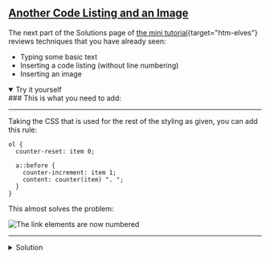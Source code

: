 <section
  id="review"
  aria-labelledby="review"
  data-item="Review"
>
  <h2><a href="#review">Another Code Listing and an Image</a></h2>

The next part of the Solutions page of [the mini tutorial](https://htm-elves.github.io/Using-CSS-Counters/#the-solution){target="htm-elves"} reviews techniques that you have already seen:

* Typing some basic text
* Inserting a code listing (without line numbering)
* Inserting an image

<details class="challenge" open>
<summary>Try it yourself</summary>
### This is what you need to add:

___

Taking the CSS that is used for the rest of the styling as given, you can add this rule:

```css-#
ol {
  counter-reset: item 0;

  a::before {
    counter-increment: item 1;
    content: counter(item) ". ";
  }
}
```

This almost solves the problem:

![The link elements are now numbered](images/almost.webp)

___

<details class="solution">
<summary>Solution</summary>

This is the Markdown that you need:

````md-w
Taking the CSS that is used for the rest of the styling as given, you can add this rule:

```css-#
ol {
  counter-reset: item 0;

  a::before {
    counter-increment: item 1;
    content: counter(item) ". ";
  }
}
```

This almost solves the problem:

![The link elements are now numbered](images/almost.webp)
````

Remember to:

* Use the Markdown snippet prefix `css` to add a CSS code block
* Use `css-#` to hide the line-numbering
* Use the Markdown snippet prefix `img` to add an image link
* Leave a blank line before the image link

</details>

</details>
</section>